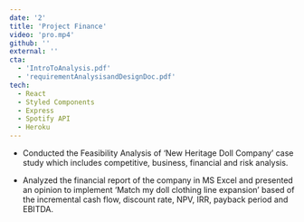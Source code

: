```yaml
---
date: '2'
title: 'Project Finance'
video: 'pro.mp4'
github: ''
external: ''
cta:
  - 'IntroToAnalysis.pdf'   
  - 'requirementAnalysisandDesignDoc.pdf'
tech:
  - React
  - Styled Components
  - Express
  - Spotify API
  - Heroku
---
```


- Conducted the Feasibility Analysis of ‘New Heritage Doll Company’ case study which includes competitive, business, financial and risk analysis.

- Analyzed the financial report of the company in MS Excel and presented an opinion to implement ‘Match my doll clothing line expansion’ based of the incremental cash flow, discount rate, NPV, IRR, payback period and EBITDA.
